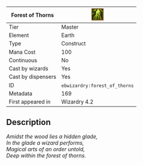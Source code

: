 | Forest of Thorns |![](https://github.com/Electroblob77/Wizardry/blob/1.12.2/src/main/resources/assets/ebwizardry/textures/spells/forest_of_thorns.png)|
|---|---|
| Tier | Master |
| Element | Earth |
| Type | Construct |
| Mana Cost | 100 |
| Continuous | No |
| Cast by wizards | Yes |
| Cast by dispensers | Yes |
| ID | `ebwizardry:forest_of_thorns` |
| Metadata | 169 |
| First appeared in | Wizardry 4.2 |
## Description
_Amidst the wood lies a hidden glade,  
In the glade a wizard performs,  
Magical arts of an order untold,  
Deep within the forest of thorns._